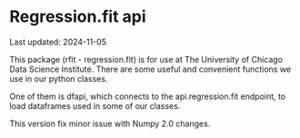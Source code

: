 # Regression.fit api

Last updated: 2024-11-05

This package (rfit - regression.fit) is for use at The University of Chicago Data Science Institute. There are some useful and convenient functions we use in our python classes. 

One of them is dfapi, which connects to the api.regression.fit endpoint, to load dataframes used in some of our classes.

This version fix minor issue with Numpy 2.0 changes.
